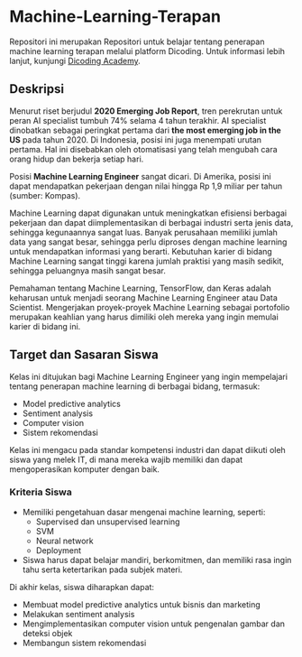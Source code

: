 # Machine-Learning-Terapan

Repositori ini merupakan Repositori untuk belajar tentang penerapan machine learning terapan melalui platform Dicoding. Untuk informasi lebih lanjut, kunjungi [Dicoding Academy](https://www.dicoding.com/academies/319-machine-learning-terapan).

## Deskripsi

Menurut riset berjudul **2020 Emerging Job Report**, tren perekrutan untuk peran AI specialist tumbuh 74% selama 4 tahun terakhir. AI specialist dinobatkan sebagai peringkat pertama dari **the most emerging job in the US** pada tahun 2020. Di Indonesia, posisi ini juga menempati urutan pertama. Hal ini disebabkan oleh otomatisasi yang telah mengubah cara orang hidup dan bekerja setiap hari. 

Posisi **Machine Learning Engineer** sangat dicari. Di Amerika, posisi ini dapat mendapatkan pekerjaan dengan nilai hingga Rp 1,9 miliar per tahun (sumber: Kompas). 

Machine Learning dapat digunakan untuk meningkatkan efisiensi berbagai pekerjaan dan dapat diimplementasikan di berbagai industri serta jenis data, sehingga kegunaannya sangat luas. Banyak perusahaan memiliki jumlah data yang sangat besar, sehingga perlu diproses dengan machine learning untuk mendapatkan informasi yang berarti. Kebutuhan karier di bidang Machine Learning sangat tinggi karena jumlah praktisi yang masih sedikit, sehingga peluangnya masih sangat besar.

Pemahaman tentang Machine Learning, TensorFlow, dan Keras adalah keharusan untuk menjadi seorang Machine Learning Engineer atau Data Scientist. Mengerjakan proyek-proyek Machine Learning sebagai portofolio merupakan keahlian yang harus dimiliki oleh mereka yang ingin memulai karier di bidang ini.

## Target dan Sasaran Siswa

Kelas ini ditujukan bagi Machine Learning Engineer yang ingin mempelajari tentang penerapan machine learning di berbagai bidang, termasuk:
- Model predictive analytics
- Sentiment analysis
- Computer vision
- Sistem rekomendasi

Kelas ini mengacu pada standar kompetensi industri dan dapat diikuti oleh siswa yang melek IT, di mana mereka wajib memiliki dan dapat mengoperasikan komputer dengan baik.

### Kriteria Siswa
- Memiliki pengetahuan dasar mengenai machine learning, seperti:
  - Supervised dan unsupervised learning
  - SVM
  - Neural network
  - Deployment
- Siswa harus dapat belajar mandiri, berkomitmen, dan memiliki rasa ingin tahu serta ketertarikan pada subjek materi.

Di akhir kelas, siswa diharapkan dapat:
- Membuat model predictive analytics untuk bisnis dan marketing
- Melakukan sentiment analysis
- Mengimplementasikan computer vision untuk pengenalan gambar dan deteksi objek
- Membangun sistem rekomendasi
